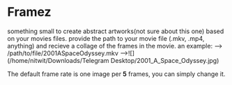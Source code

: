 # Framez
something small to create abstract artworks(not sure about this one) based on your movies files.
provide the path to your movie file (.mkv, .mp4, anything) and recieve a collage of the frames in the movie. an example:
--> /path/to/file/2001ASpaceOdyssey.mkv
-->![](/home/nitwit/Downloads/Telegram Desktop/2001_A_Space_Odyssey.jpg)

The default frame rate is one image per **5** frames, you can simply change it.
